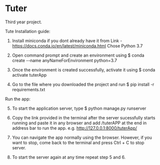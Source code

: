 # Tuter
Third year project. 


Tute Installation guide:

1. Install miniconda if you dont already have it from
Link - https://docs.conda.io/en/latest/miniconda.html
Chose Python 3.7

2. Open command prompt and create an environment using
$ conda create --name anyNameForEnvironment python=3.7

3. Once the environment is created successfully, activate 
it using $ conda activate tuterApp

4. Go to the file where you downloaded the project and run
$ pip install -r requirements.txt


Run the app:

5. To start the application server, type
$ python manage.py runserver

6. Copy the link provided in the terminal after the
server sucessfully starts running and paste it in any 
browser and add /tuterAPP at the end in address bar to run the app.
e.g. http://127.0.0.1:8000/tuterApp/

7. You can navigate the app normally using the browser.
However, if you want to stop, come back to the terminal and 
press Ctrl + C to stop server.

8. To start the server again at any time repeat step 5 and 6.

